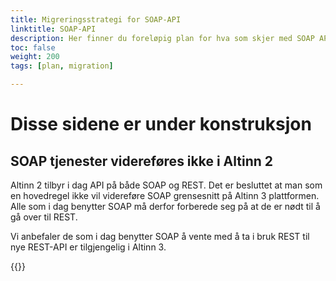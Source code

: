 ```yaml
---
title: Migreringsstrategi for SOAP-API
linktitle: SOAP-API
description: Her finner du foreløpig plan for hva som skjer med SOAP API for tjenesteeiere i overgangen mellom Altinn 2 og Altinn 3. Planen vil bli endret underveis. 
toc: false
weight: 200
tags: [plan, migration]

---
```


# Disse sidene er under konstruksjon
## SOAP tjenester videreføres ikke i Altinn 2
Altinn 2 tilbyr i dag API på både SOAP og REST. Det er besluttet at man som en hovedregel ikke vil videreføre SOAP grensesnitt på Altinn 3 plattformen. Alle som i dag benytter SOAP må derfor forberede seg på at de er nødt til å gå over til REST.

Vi anbefaler de som i dag benytter SOAP å vente med å ta i bruk REST til nye REST-API er tilgjengelig i Altinn 3.

{{<children />}}